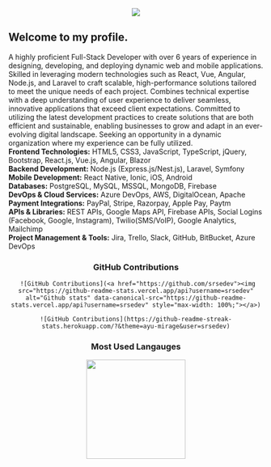 
<p align="center">
    <img src="https://github-profile-trophy.vercel.app/?username=srsedev&row=1&column=6&theme=gruvbox&margin-w=15&margin-h=15"/>
</p>

## Welcome to my profile. 

A highly proficient Full-Stack Developer with over 6 years of experience in designing, developing, and deploying dynamic web
and mobile applications.
Skilled in leveraging modern technologies such as React, Vue, Angular, Node.js, and Laravel to craft scalable, high-performance solutions tailored to meet the unique needs of each project.
Combines technical expertise with a deep understanding of user experience to deliver seamless, innovative applications that exceed client expectations. Committed to utilizing the latest development practices to create solutions that are both efficient and sustainable, enabling businesses to grow and adapt in an ever-evolving digital landscape. Seeking an opportunity in a dynamic organization where my experience can be fully utilized.<br>
<b>Frontend Technologies:</b> HTML5, CSS3, JavaScript, TypeScript, jQuery, Bootstrap, React.js, Vue.js, Angular, Blazor<br>
<b>Backend Development:</b> Node.js (Express.js/Nest.js), Laravel, Symfony<br>
<b>Mobile Development:</b> React Native, Ionic, iOS, Android<br>
<b>Databases:</b> PostgreSQL, MySQL, MSSQL, MongoDB, Firebase<br>
<b>DevOps & Cloud Services:</b> Azure DevOps, AWS, DigitalOcean, Apache<br>
<b>Payment Integrations:</b> PayPal, Stripe, Razorpay, Apple Pay, Paytm<br>
<b>APIs & Libraries:</b> REST APIs, Google Maps API, Firebase APIs, Social Logins (Facebook, Google, Instagram), Twilio(SMS/VoIP), Google Analytics, Mailchimp<br>
<b>Project Management & Tools:</b> Jira, Trello, Slack, GitHub, BitBucket, Azure DevOps<br>

<div align="center">
    
### GitHub Contributions

     ![GitHub Contributions](<a href="https://github.com/srsedev"><img src="https://github-readme-stats.vercel.app/api?username=srsedev" alt="Github stats" data-canonical-src="https://github-readme-stats.vercel.app/api?username=srsedev" style="max-width: 100%;"></a>)
    
    ![GitHub Contributions](https://github-readme-streak-stats.herokuapp.com/?&theme=ayu-mirage&user=srsedev)

### Most Used Langauges
    
<img src = "https://github-readme-stats.vercel.app/api/top-langs/?username=srsedev&langs_count=8&layout=compact&theme=tokyonight&include_all_commits=true" height="196px">

</div>
